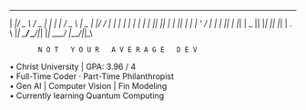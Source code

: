   _____  ___   ___  _   _   ___   ____  _  __
 |  ___|/ _ \ / _ \| | | | / _ \ |  _ \| |/ /
 | |_  | | | | | | | |_| || | | || | | | ' / 
 |  _| | |_| | |_| |  _  || |_| || |_| | . \ 
 |_|    \___/ \___/|_| |_| \___/ |____/|_|\_\

           N O T   Y O U R   A V E R A G E   D E V

• Christ University | GPA: 3.96 / 4  
• Full-Time Coder · Part-Time Philanthropist  
• Gen AI | Computer Vision | Fin Modeling  
• Currently learning Quantum Computing  
